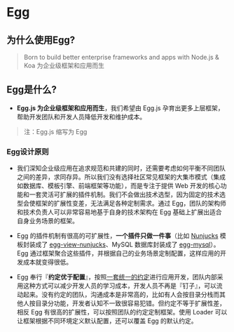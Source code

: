 # Egg
## 为什么使用Egg?

> Born to build better enterprise frameworks and apps with Node.js & Koa
> 为企业级框架和应用而生

## Egg是什么?
- **Egg.js 为企业级框架和应用而生**，我们希望由 Egg.js 孕育出更多上层框架，帮助开发团队和开发人员降低开发和维护成本。

> 注：Egg.js 缩写为 Egg

### Egg设计原则
- 我们深知企业级应用在追求规范和共建的同时，还需要考虑如何平衡不同团队之间的差异，求同存异。所以我们没有选择社区常见框架的大集市模式（集成如数据库、模板引擎、前端框架等功能），而是专注于提供 Web 开发的核心功能和一套灵活可扩展的插件机制。我们不会做出技术选型，因为固定的技术选型会使框架的扩展性变差，无法满足各种定制需求。通过 Egg，团队的架构师和技术负责人可以非常容易地基于自身的技术架构在 Egg 基础上扩展出适合自身业务场景的框架。

- Egg 的插件机制有很高的可扩展性，**一个插件只做一件事**（比如 [Nunjucks](https://mozilla.github.io/nunjucks/) 模板封装成了 [egg-view-nunjucks](https://github.com/eggjs/egg-view-nunjucks)、MySQL 数据库封装成了 [egg-mysql](https://github.com/eggjs/egg-mysql)）。Egg 通过框架聚合这些插件，并根据自己的业务场景定制配置，这样应用的开发成本就变得很低。

- Egg 奉行『**约定优于配置**』，按照[一套统一的约定](https://eggjs.org/zh-cn/advanced/loader.html)进行应用开发，团队内部采用这种方式可以减少开发人员的学习成本，开发人员不再是『钉子』，可以流动起来。没有约定的团队，沟通成本是非常高的，比如有人会按目录分栈而其他人按目录分功能，开发者认知不一致很容易犯错。但约定不等于扩展性差，相反 Egg 有很高的扩展性，可以按照团队的约定定制框架。使用 Loader 可以让框架根据不同环境定义默认配置，还可以覆盖 Egg 的默认约定。